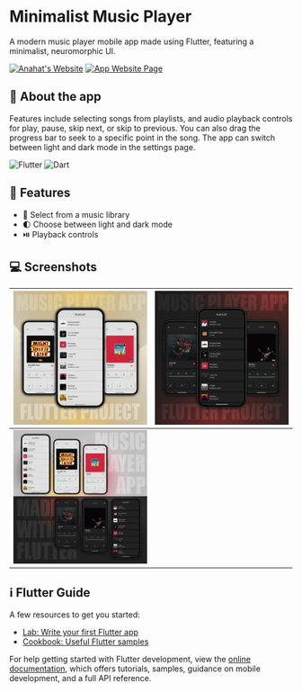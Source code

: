 # Minimalist Music Player

A modern music player mobile app made using Flutter, featuring a minimalist, neuromorphic UI.

[![Anahat's Website](https://img.shields.io/badge/Developer_Website-AnahatMudgal.com-navy)](https://AnahatMudgal.com)
[![App Website Page](https://img.shields.io/badge/App_Webpage-Music_Player-seagreen)](https://AnahatMudgal.com/development/flutter-music-app)

## 📱 About the app

Features include selecting songs from playlists, and audio playback controls for play, pause, skip next, or skip to previous.
You can also drag the progress bar to seek to a specific point in the song. The app can switch between light and dark mode in the settings page.

![Flutter](https://img.shields.io/badge/-Flutter-05122A?style=flat-square&logo=Flutter&color=2a2e34)
![Dart](https://img.shields.io/badge/-Dart-05122A?style=flat-square&logo=Dart&color=2a2e34)

## 🚀 Features

- 🎵 Select from a music library
- 🌓 Choose between light and dark mode
- ⏯️ Playback controls

## 💻 Screenshots

| <img src="images/MusicAppLightMode.png" alt="Minimalist Music Player - Light Mode" width="300px"> | <img src="images/MusicAppDarkMode.png" alt="Minimalist Music Player - Dark Mode" width="300px"> |
| :---------------------------------------------------------------------------: | :---------------------------------------------------------------------------: |
| <img src="images/MusicApp.png" alt="Minimalist Music Player - Full View" width="300px"> |

## ℹ️ Flutter Guide

A few resources to get you started:

- [Lab: Write your first Flutter app](https://docs.flutter.dev/get-started/codelab)
- [Cookbook: Useful Flutter samples](https://docs.flutter.dev/cookbook)

For help getting started with Flutter development, view the
[online documentation](https://docs.flutter.dev/), which offers tutorials,
samples, guidance on mobile development, and a full API reference.
